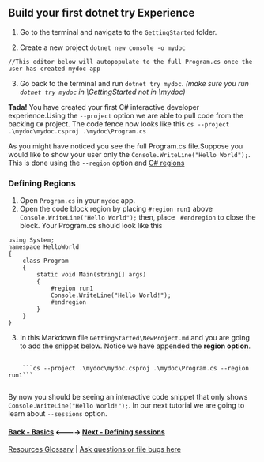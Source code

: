 ## Build your first dotnet try Experience

1. Go to the terminal and navigate to the `GettingStarted` folder.

2. Create a new project `dotnet new console -o mydoc`
```
//This editor below will autopopulate to the full Program.cs once the user has created mydoc app
```
3. Go back to the terminal and run `dotnet try mydoc`. *(make sure you run `dotnet try mydoc` in \GettingStarted not in \mydoc)*

**Tada!** You have created your first C# interactive developer experience.Using the `--project` option we are able to pull code from the backing `C#` project. The code fence now looks like this `cs --project .\mydoc\mydoc.csproj .\mydoc\Program.cs`

As you might have noticed you see the full Program.cs file.Suppose you would like to show your user only the `Console.WriteLine("Hello World");`. 
This is done using the `--region` option and [C# regions](https://docs.microsoft.com/en-us/dotnet/csharp/language-reference/preprocessor-directives/preprocessor-region)

### Defining Regions
1. Open `Program.cs` in your `mydoc` app.
2. Open the code block region by placing `#region run1` above `Console.WriteLine("Hello World");` then, place ` #endregion` to close the block.
Your Program.cs should look like this 
```
using System;
namespace HelloWorld
{
    class Program
    {
        static void Main(string[] args)
        {
            #region run1
            Console.WriteLine("Hello World!");
            #endregion
        }
    }
}
```
3. In this Markdown file `GettingStarted\NewProject.md` and you are going to add the snippet below. Notice we have appended the **region option**.
<pre>
    <code>
    ```cs --project .\mydoc\mydoc.csproj .\mydoc\Program.cs --region run1```
    </code>
</pre>

By now you should be seeing an interactive code snippet that only shows `Console.WriteLine("Hello World!");`. In our next tutorial we are going to learn about `--sessions` option. 

#### [Back - Basics](./Introduction.md) <----> [Next - Defining sessions](./Sessions.md)

[Resources Glossary](./Glossary.md) | [Ask questions or file bugs here](https://teams.microsoft.com/l/channel/19%3a32c2f8c34d4b4136b4adf554308363fc%40thread.skype/Try%2520.NET?groupId=fdff90ed-0b3b-4caa-a30a-efb4dd47665f&tenantId=72f988bf-86f1-41af-91ab-2d7cd011db47)